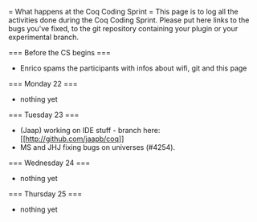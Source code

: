 = What happens at the Coq Coding Sprint =
This page is to log all the activities done during the Coq Coding Sprint.  Please put here links to the bugs you've fixed, to the git repository containing your plugin or your experimental branch.

=== Before the CS begins ===
* Enrico spams the participants with infos about wifi, git and this page

=== Monday 22 ===
* nothing yet

=== Tuesday 23 ===
* (Jaap) working on IDE stuff - branch here: [[http://github.com/jaapb/coq]]
* MS and JHJ fixing bugs on universes (#4254).

=== Wednesday 24 ===
* nothing yet

=== Thursday 25 ===
* nothing yet

